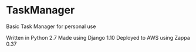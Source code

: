 # TaskManager
Basic Task Manager for personal use

Written in Python 2.7
Made using Django 1.10
Deployed to AWS using Zappa 0.37

